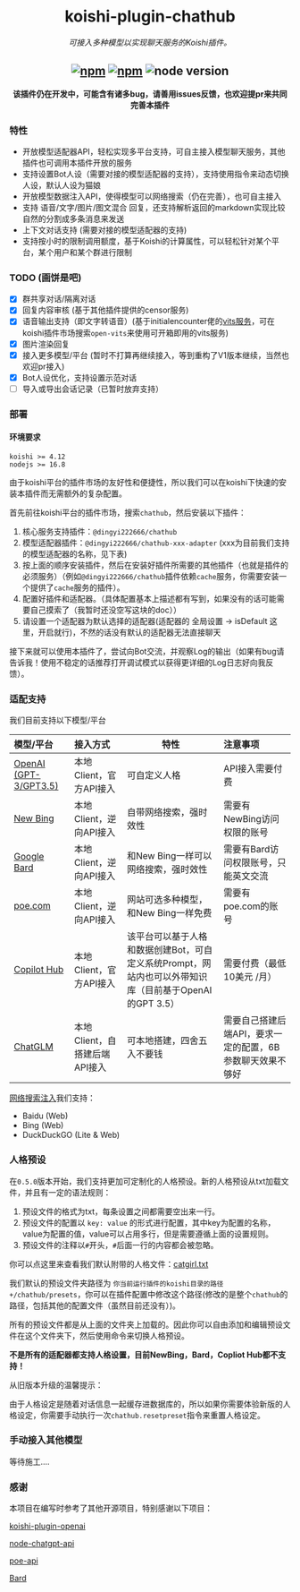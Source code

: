 
<div align="center">

# koishi-plugin-chathub

_可接入多种模型以实现聊天服务的Koishi插件。_

## [![npm](https://img.shields.io/npm/v/@dingyi222666/koishi-plugin-chathub)](https://www.npmjs.com/package/@dingyi222666/koishi-plugin-chathub) [![npm](https://img.shields.io/npm/dt/@dingyi222666/koishi-plugin-chathub)](https://www.npmjs.com/package/@dingyi222666/koishi-plugin-chathub) ![node version](https://img.shields.io/badge/node-%3E=16.8-green)

**该插件仍在开发中，可能含有诸多bug，请善用issues反馈，也欢迎提pr来共同完善本插件**

</div>

### 特性

- 开放模型适配器API，轻松实现多平台支持，可自主接入模型聊天服务，其他插件也可调用本插件开放的服务
- 支持设置Bot人设（需要对接的模型适配器的支持），支持使用指令来动态切换人设，默认人设为猫娘
- 开放模型数据注入API，使得模型可以网络搜索（仍在完善），也可自主接入
- 支持 语音/文字/图片/图文混合 回复，还支持解析返回的markdown实现比较自然的分割成多条消息来发送
- 上下文对话支持 (需要对接的模型适配器的支持)
- 支持按小时的限制调用额度，基于Koishi的计算属性，可以轻松针对某个平台，某个用户和某个群进行限制

### TODO (画饼是吧)

- [x] 群共享对话/隔离对话
- [x] 回复内容审核 (基于其他插件提供的censor服务)
- [x] 语音输出支持（即文字转语音）(基于initialencounter佬的[vits服务](https://github.com/initialencounter/mykoishi/blame/master/vits/readme.md)，可在koishi插件市场搜索`open-vits`来使用可开箱即用的vits服务)
- [x] 图片渲染回复
- [x] 接入更多模型/平台 (暂时不打算再继续接入，等到重构了V1版本继续，当然也欢迎pr接入)
- [x] Bot人设优化，支持设置示范对话
- [ ] 导入或导出会话记录（已暂时放弃支持）

### 部署

#### 环境要求

```text
koishi >= 4.12
nodejs >= 16.8
```

由于koishi平台的插件市场的友好性和便捷性，所以我们可以在koishi下快速的安装本插件而无需额外的复杂配置。

首先前往koishi平台的插件市场，搜索`chathub`，然后安装以下插件：

1. 核心服务支持插件：`@dingyi222666/chathub`
2. 模型适配器插件：`@dingyi222666/chathub-xxx-adapter` (xxx为目前我们支持的模型适配器的名称，见下表)
3. 按上面的顺序安装插件，然后在安装好插件所需要的其他插件（也就是插件的必须服务）（例如`@dingyi222666/chathub`插件依赖`cache`服务，你需要安装一个提供了`cache`服务的插件）。
4. 配置好插件和适配器。（具体配置基本上描述都有写到，如果没有的话可能需要自己摸索了（我暂时还没空写这块的doc））
5. 请设置一个适配器为默认选择的适配器(适配器的
    全局设置 -> isDefault
这里，开启就行)，不然的话没有默认的适配器无法直接聊天

接下来就可以使用本插件了，尝试向Bot交流，并观察Log的输出（如果有bug请告诉我！使用不稳定的话推荐打开调试模式以获得更详细的Log日志好向我反馈）。

### 适配支持

我们目前支持以下模型/平台

|  模型/平台  |  接入方式  |  特性  |  注意事项  |
|:----------|:----------|-------|:----------|
| [OpenAI (GPT-3/GPT3.5)](/packages/openai-adapter/README.md) | 本地Client，官方API接入 | 可自定义人格 | API接入需要付费 |
| [New Bing](/packages/newbing-adapter/README.md) | 本地Client，逆向API接入 | 自带网络搜索，强时效性 | 需要有NewBing访问权限的账号 |
| [Google Bard](/packages/bard-adapter/README.md) | 本地Client，逆向API接入 | 和New Bing一样可以网络搜索，强时效性 | 需要有Bard访问权限账号，只能英文交流 |
| [poe.com](/packages/poe-adapter/README.md) | 本地Client，逆向API接入 | 网站可选多种模型，和New Bing一样免费 | 需要有poe.com的账号 |
| [Copilot Hub](/packages/copilothub-adapter/README.md) | 本地Client，官方API接入 | 该平台可以基于人格和数据创建Bot，可自定义系统Prompt，网站内也可以外带知识库（目前基于OpenAI的GPT 3.5） | 需要付费（最低10美元 /月） |
| [ChatGLM](/packages/chatglm-adapter/README.md) | 本地Client，自搭建后端API接入 | 可本地搭建，四舍五入不要钱 | 需要自己搭建后端API，要求一定的配置，6B参数聊天效果不够好 |

[网络搜索注入](/packages/search-service/README.md)我们支持：

- Baidu (Web)
- Bing (Web)
- DuckDuckGO (Lite & Web)

### 人格预设

在`0.5.0`版本开始，我们支持更加可定制化的人格预设。新的人格预设从txt加载文件，并且有一定的语法规则：

1. 预设文件的格式为txt，每条设置之间都需要空出来一行。
2. 预设文件的配置以 `key: value` 的形式进行配置，其中key为配置的名称，value为配置的值，value可以占用多行，但是需要遵循上面的设置规则。
3. 预设文件的注释以`#`开头，`#`后面一行的内容都会被忽略。

你可以点这里来查看我们默认附带的人格文件：[catgirl.txt](/packages/core/dist/presets/catgirl.txt)

我们默认的预设文件夹路径为 `你当前运行插件的koishi目录的路径+/chathub/presets`，你可以在插件配置中修改这个路径(修改的是整个`chathub`的路径，包括其他的配置文件（虽然目前还没有）)。

所有的预设文件都是从上面的文件夹上加载的。因此你可以自由添加和编辑预设文件在这个文件夹下，然后使用命令来切换人格预设。

**不是所有的适配器都支持人格设置，目前NewBing，Bard，Copliot Hub都不支持！**

从旧版本升级的温馨提示：

由于人格设定是随着对话信息一起缓存进数据库的，所以如果你需要体验新版的人格设定，你需要手动执行一次`chathub.resetpreset`指令来重置人格设定。

### 手动接入其他模型

等待施工....

### 感谢

本项目在编写时参考了其他开源项目，特别感谢以下项目：

[koishi-plugin-openai](https://github.com/TomLBZ/koishi-plugin-openai)

[node-chatgpt-api](https://github.com/waylaidwanderer/node-chatgpt-api)

[poe-api](https://github.com/ading2210/poe-api)

[Bard](https://github.com/acheong08/Bard)
